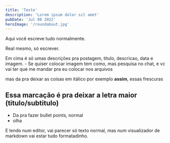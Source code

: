 ```yaml
---
title: 'Teste'
description: 'Lorem ipsum dolor sit amet'
pubDate: 'Jul 08 2022'
heroImage: '/roundabout.jpg'
---
```


Aqui você escreve tudo normalmente.

Real mesmo, só escrever.

Em cima é só umas descrições pra postagem, titulo, descricao, data e imagem.
    - Se quiser colocar imagem tem como, mas pesquisa no chat, e vc vai ter que me mandar pra eu colocar nos arquivos

mas da pra deixar as coisas em itálico por exemplo __assim__, essas frescuras

## Essa marcação é pra deixar a letra maior (titulo/subtitulo)

- Da pra fazer bullet points, normal
- olha

E lendo num editor, vai parecer só texto normal, mas num visualizador de markdown vai estar tudo formatadinho.
